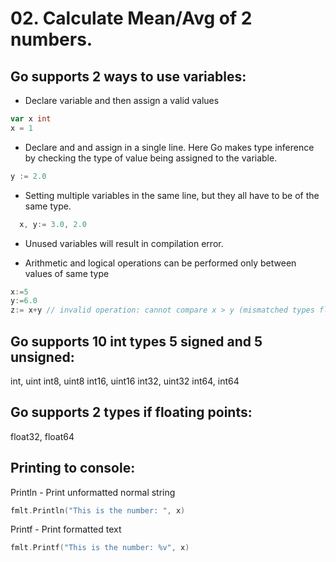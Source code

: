 # 02. Calculate Mean/Avg of 2 numbers.

## Go supports 2 ways to use variables:
- Declare variable and then assign a valid values
```go
var x int
x = 1
```
- Declare and and assign in a single line. Here Go makes type inference by checking the type of value being assigned to the variable.
```go
y := 2.0
```
- Setting multiple variables in the same line, but they all have to be of the same type.
```go
  x, y:= 3.0, 2.0
```
- Unused variables will result in compilation error.

- Arithmetic and logical operations can be performed only between values of same type
```go
x:=5
y:=6.0
z:= x+y // invalid operation: cannot compare x > y (mismatched types float64 and int)
```

## Go supports 10 int types 5 signed and 5 unsigned:
  int, uint
  int8, uint8
  int16, uint16
  int32, uint32
  int64, int64

## Go supports 2 types if floating points:
  float32, float64

## Printing to console:
  Println - Print unformatted normal string
  ```go
  fmlt.Println("This is the number: ", x)
  ```
  Printf - Print formatted text
  ```go
  fmlt.Printf("This is the number: %v", x)
  ```